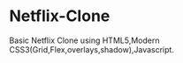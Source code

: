 # Netflix-Clone
Basic Netflix Clone using HTML5,Modern CSS3(Grid,Flex,overlays,shadow),Javascript.

